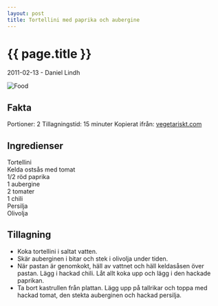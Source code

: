 ```yaml
---
layout: post
title: Tortellini med paprika och aubergine
---
```


{{ page.title }}
================

<p class="meta">2011-02-13 - Daniel Lindh</p>

![Food](http://www.vegetariskt.com/recept_bilder/big_1737.jpg)

Fakta
-----

Portioner: 2
Tillagningstid: 15 minuter
Kopierat ifrån: [vegetariskt.com](http://www.vegetariskt.com/visarecept.asp?ReceptID=1737)

Ingredienser
------------

Tortellini  
Kelda ostsås med tomat  
1/2 röd paprika  
1 aubergine  
2 tomater  
1 chili  
Persilja  
Olivolja   

Tillagning
----------

* Koka tortellini i saltat vatten. 
* Skär auberginen i bitar och stek i olivolja under tiden. 
* När pastan är genomkokt, häll av vattnet och häll keldasåsen över pastan. Lägg i hackad chili. Låt allt koka upp och lägg i den hackade paprikan. 
* Ta bort kastrullen från plattan. Lägg upp på tallrikar och toppa med hackad tomat, den stekta auberginen och hackad persilja.
